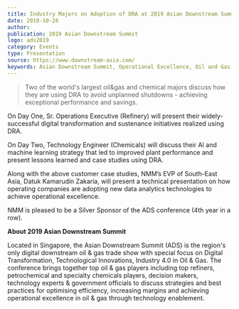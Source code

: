 ```yaml
---  
title: Industry Majors on Adoption of DRA at 2019 Asian Downstream Summit
date: 2019-10-28
author: 
publication: 2019 Asian Downstream Summit
logo: ads2019
category: Events
type: Presentation
source: https://www.downstream-asia.com/
keywords: Asian Downstream Summit, Operational Excellence, Oil and Gas, Digital Transformation, Process Safety
---
```

> Two of the world's largest oil&gas and chemical majors discuss how they are using DRA to avoid unplanned shutdowns - achieving exceptional performance and savings.

On Day One, Sr. Operations Executive (Refinery) will present their widely-successful digital transformation and sustenance initiatives realized using DRA.  

On Day Two, Technology Engineer (Chemicals) will discuss their AI and machine learning strategy that led to improved plant performance and present lessons learned and case studies using DRA.

Along with the above customer case studies, NMM’s EVP of South-East Asia, Datuk Kamarudin Zakaria, will present a technical presentation on how operating companies are adopting new data analytics technologies to achieve operational excellence. 

NMM is pleased to be a Silver Sponsor of the ADS conference (4th year in a row). 

**About 2019 Asian Downstream Summit**

Located in Singapore, the Asian Downstream Summit (ADS) is the region's only digital downstream oil & gas trade show with special focus on Digital Transformation, Technological Innovations, Industry 4.0 in Oil & Gas. The conference brings together top oil & gas players including top refiners, petrochemical and specialty chemicals players, decision makers, technology experts & government officials to discuss strategies and best practices for optimising efficiency, increasing margins and achieving operational excellence in oil & gas through technology enablement.
